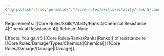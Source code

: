 ```yaml
---
{"dg-publish":true,"permalink":"/core-rules/skills/vitality/rank-5/chemical-resistance-5/"}
---
```


Requirements: [[Core Rules/Skills/Vitality/Rank 4/Chemical Resistance 4\|Chemical Resistance 4]]
Refresh: None

Effects:
You gain 5 [[Core Rules/Ranks/Ranks\|Ranks]] of resistance to [[Core Rules/Damage/Types/Chemical\|Chemical]] [[Core Rules/Damage/Damage\|Damage]].


